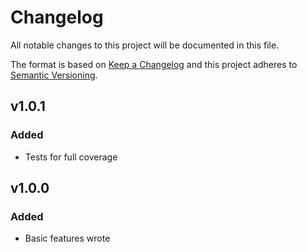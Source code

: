 # Changelog

All notable changes to this project will be documented in this file.

The format is based on [Keep a Changelog][keepachangelog] and this project adheres to [Semantic Versioning][semver].

## v1.0.1

### Added

- Tests for full coverage 

## v1.0.0

### Added

- Basic features wrote

[keepachangelog]:https://keepachangelog.com/en/1.0.0/
[semver]:https://semver.org/spec/v2.0.0.html

